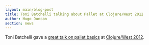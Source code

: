 ```yaml
---
layout: main/blog-post
title: Toni Batchelli talking about Pallet at Clojure/West 2012
author: Hugo Duncan
section: news
---
```


Toni Batchelli gave a [great talk on pallet basics](http://bit.ly/KweuSg) at
[Clojure/West 2012](http://clojurewest.org/).
